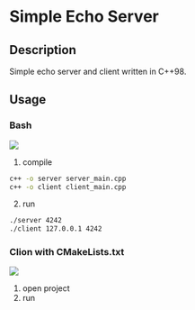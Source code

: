 # Simple Echo Server
## Description
Simple echo server and client written in C++98.

## Usage
### Bash
<img src="https://github.com/nyj001012/simple_echo_server/assets/50291995/24b0ab9b-d4d0-4a6f-aece-146091178353">

1. compile
```bash
c++ -o server server_main.cpp
c++ -o client client_main.cpp
```

2. run
```bash
./server 4242
./client 127.0.0.1 4242
```

### Clion with CMakeLists.txt
<img src="https://github.com/nyj001012/simple_echo_server/assets/50291995/ef5dc30e-afa2-4360-b8c7-ef65f177e55d
">

1. open project
2. run